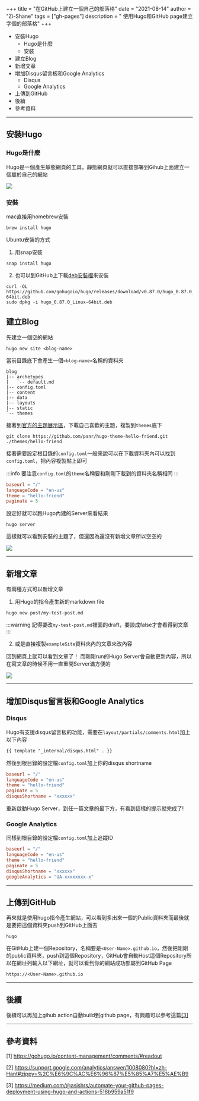 +++
title = "在GitHub上建立一個自己的部落格"
date = "2021-08-14"
author = "Zi-Shane"
tags = ["gh-pages"]
description = " 使用Hugo和GitHub page建立字個的部落格"
+++

- 安裝Hugo
    - Hugo是什麼
    - 安裝
- 建立Blog
- 新增文章
- 增加Disqus留言板和Google Analytics
    - Disqus
    - Google Analytics
- 上傳到GitHub
- 後續
- 參考資料

---

## 安裝Hugo

### Hugo是什麼

Hugo是一個產生靜態網頁的工具，靜態網頁就可以直接部署到Gihub上面建立一個屬於自己的網站

![](https://i.imgur.com/CnT8yfx.png)

### 安裝

mac直接用homebrew安裝
```
brew install hugo
```

Ubuntu安裝的方式

1. 用snap安裝
```
snap install hugo
```

2. 也可以到GitHub上下載[deb安裝檔](https://github.com/gohugoio/hugo/releases/)來安裝
```
curl -OL https://github.com/gohugoio/hugo/releases/download/v0.87.0/hugo_0.87.0_Linux-64bit.deb
sudo dpkg -i hugo_0.87.0_Linux-64bit.deb
```

## 建立Blog

先建立一個空的網站

```
hugo new site <blog-name>
```

當前目錄底下會產生一個`<blog-name>`名稱的資料夾

```
blog
|-- archetypes
|   `-- default.md
|-- config.toml
|-- content
|-- data
|-- layouts
|-- static
`-- themes
```

接著到[官方的主題展示區](https://themes.gohugo.io/)，下載自己喜歡的主題，複製到`themes`底下

```
git clone https://github.com/panr/hugo-theme-hello-friend.git ./themes/hello-friend
```

接著需要設定根目錄的`config.toml`一般來說可以在下載資料夾內可以找到`config.toml`，把內容複製貼上即可

:::info
要注意`config.toml`的`theme`名稱要和剛剛下載到的資料夾名稱相同
:::

```toml
baseurl = "/"
languageCode = "en-us"
theme = "hello-friend"
paginate = 5
```

設定好就可以跑Hugo內建的Server來看結果

```
hugo server
```

這樣就可以看到安裝的主題了，但還因為還沒有新增文章所以空空的

![](https://i.imgur.com/l17ZR66.png)

---

## 新增文章

有兩種方式可以新增文章

1. 用Hugo的指令產生新的markdown file

```
hugo new post/my-test-post.md
```

:::warning
記得要改`my-test-post.md`裡面的draft，要設成false才會看得到文章
:::

2. 或是直接複製`exampleSite`資料夾內的文章來改內容

回到網頁上就可以看到文章了！
而剛剛run的Hugo Server會自動更新內容，所以在寫文章的時候不用一直重開Server滿方便的

![](https://i.imgur.com/PEmLJ9x.png)


---

## 增加Disqus留言板和Google Analytics

### Disqus

Hugo有支援disqus留言板的功能，需要在`layout/partials/comments.html`加上以下內容

```html
{{ template "_internal/disqus.html" . }}
```

然後到根目錄的設定檔`config.toml`加上你的disqus shortname

```toml
baseurl = "/"
languageCode = "en-us"
theme = "hello-friend"
paginate = 5
disqusShortname = "xxxxxx"
```

重新啟動Hugo Server，到任一篇文章的最下方，有看到這樣的提示就完成了!


### Google Analytics

同樣到根目錄的設定檔`config.toml`加上追蹤ID

```toml
baseurl = "/"
languageCode = "en-us"
theme = "hello-friend"
paginate = 5
disqusShortname = "xxxxxx"
googleAnalytics = "UA-xxxxxxxx-x"

```

---

## 上傳到GitHub

再來就是使用hugo指令產生網站，可以看到多出來一個的Public資料夾而最後就是要把這個資料夾push到GitHub上面去

```
hugo
```

在GitHub上建一個Repository，名稱要是`<User-Name>.github.io`，然後把剛剛的public資料夾，push到這個Repository，GitHub會自動Host這個Repository所以在網址列輸入以下網址，就可以看到你的網站成功部屬到GitHub Page

```
https://<User-Name>.github.io
```

---

## 後續

後續可以再加上gihub action自動build到github page，有興趣可以參考這篇[[3]](https://medium.com/@asishrs/automate-your-github-pages-deployment-using-hugo-and-actions-518b959a51f9)

---

## 參考資料

[1] https://gohugo.io/content-management/comments/#readout

[2] https://support.google.com/analytics/answer/1008080?hl=zh-Hant#zippy=%2C%E6%9C%AC%E6%96%87%E5%85%A7%E5%AE%B9

[3] https://medium.com/@asishrs/automate-your-github-pages-deployment-using-hugo-and-actions-518b959a51f9

